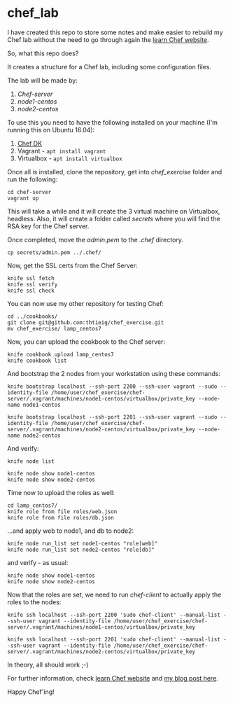 # chef_lab

I have created this repo to store some notes and make easier to rebuild my Chef lab without the need to go through again the [learn Chef website](https://learn.chef.io).

So, what this repo does?


It creates a structure for a Chef lab, including some configuration files.

The lab will be made by:
1. *Chef-server*
2. *node1-centos*
3. *node2-centos*

To use this you need to have the following installed on your machine (I'm running this on Ubuntu 16.04):
1. [Chef DK](https://downloads.chef.io/chefdk)
2. Vagrant - `apt install vagrant`
3. Virtualbox - `apt install virtualbox`

Once all is installed, clone the repository, get into *chef_exercise* folder and run the following:
```
cd chef-server
vagrant up
```
This will take a while and it will create the 3 virtual machine on Virtualbox, headless. Also, it will create a folder called *secrets* where you will find the RSA key for the Chef server.

Once completed, move the *admin.pem* to the *.chef* directory.
```
cp secrets/admin.pem ../.chef/
```

Now, get the SSL certs from the Chef Server:
```
knife ssl fetch
knife ssl verify
knife ssl check
```

You can now use my other repository for testing Chef:
```
cd ../cookbooks/
git clone git@github.com:thtieig/chef_exercise.git
mv chef_exercise/ lamp_centos7
```

Now, you can upload the cookbook to the Chef server:
```
knife cookbook upload lamp_centos7
knife cookbook list
```

And bootstrap the 2 nodes from your workstation using these commands:
```
knife bootstrap localhost --ssh-port 2200 --ssh-user vagrant --sudo --identity-file /home/user/chef_exercise/chef-server/.vagrant/machines/node1-centos/virtualbox/private_key --node-name node1-centos

knife bootstrap localhost --ssh-port 2201 --ssh-user vagrant --sudo --identity-file /home/user/chef_exercise/chef-server/.vagrant/machines/node2-centos/virtualbox/private_key --node-name node2-centos
```
And verify:
```
knife node list

knife node show node1-centos
knife node show node2-centos
```

Time now to upload the roles as well:
```
cd lamp_centos7/
knife role from file roles/web.json
knife role from file roles/db.json
```
...and apply web to node1, and db to node2:
```
knife node run_list set node1-centos "role[web]"
knife node run_list set node2-centos "role[db]"
```

and verify - as usual:
```
knife node show node1-centos
knife node show node2-centos
```
Now that the roles are set, we need to run *chef-client* to actually apply the roles to the nodes:
```
knife ssh localhost --ssh-port 2200 'sudo chef-client' --manual-list --ssh-user vagrant --identity-file /home/user/chef_exercise/chef-server/.vagrant/machines/node1-centos/virtualbox/private_key

knife ssh localhost --ssh-port 2201 'sudo chef-client' --manual-list --ssh-user vagrant --identity-file /home/user/chef_exercise/chef-server/.vagrant/machines/node2-centos/virtualbox/private_key
```

In theory, all should work ;-)

For further information, check  [learn Chef website](https://learn.chef.io) and [my blog post here](https://blog.tian.it/chef-notes/).

Happy Chef'ing!

